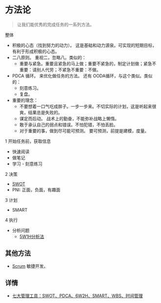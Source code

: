 # 方法论
> 让我们能优秀的完成任务的一系列方法。

整体
* 积极的心态（找到努力的动力）。 这是基础和动力源泉。可实现的短期目标，有利于形成积极的心态。
* 二八原则。 重视二，忽略八。类似的：
  * 重要与紧急。重要且紧急的马上做；重要不紧急的，制定计划做；紧急不重要：请别人代劳；不紧急不重要：不做。
* PDCA 循环。 来优化做任务的方法。 还有 OODA循环，与这个类似。类似的：
  * 刻意练习。
  * 复盘。
* 重要的理念：
  * 不要想着一口气吃成胖子。一步一步来。不切实际的计划，这是听起来很爽，结果总是失败的。
  * 谋定而后动。 战术上的勤奋，不能弥补战略上懒惰。
  * 敢于承认自己的弱点和错误。不怕犯错，不怕丢脸。
  * 对于重要的事，做到尽可能可预测。 要可预测，前提是建模，度量。

1 开始任务前，获取信息
* 快速阅读
* 做笔记
* 学习 - 刻意练习

2 决策
* [SWOT](swot)
* PNI: 正面，负面，有趣面

3 计划
* SMART

4 执行
* 分析问题
  * [5W1H分析法](5W1H分析法)

## 其他方法
* [Scrum](scrum) 敏捷开发。


## 详情
* [七大管理工具：SWOT、PDCA、6W2H、SMART、WBS、时间管理](https://www.jianshu.com/p/f85a746c8eec)

